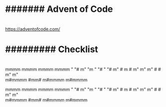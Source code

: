 # ################################
# ####### Advent of Code #########
# ################################

https://adventofcode.com/

# ################################
# ######### Checklist ############
# ################################


  mmmm   mmmm   mmmm   mmmm 
 "   "# m"  "m "   "# "   "#
     m" #  m #     m"     m"
   m"   #    #   m"     m"  
 m#mmmm  #mm#  m#mmmm m#mmmm




  mmmm   mmmm   mmmm   mmmm 
 "   "# m"  "m "   "# "   "#
     m" #  m #     m"     m"
   m"   #    #   m"     m"  
 m#mmmm  #mm#  m#mmmm m#mmmm